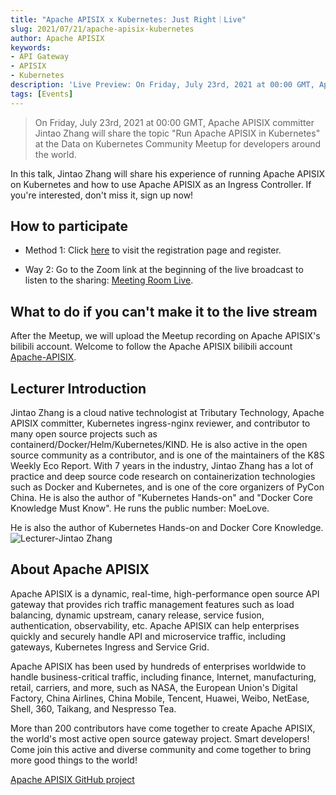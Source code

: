 ```yaml
---
title: "Apache APISIX x Kubernetes: Just Right｜Live"
slug: 2021/07/21/apache-apisix-kubernetes
author: Apache APISIX
keywords:
- API Gateway
- APISIX
- Kubernetes
description: 'Live Preview: On Friday, July 23rd, 2021 at 00:00 GMT, Apache APISIX committer Jintao Zhang will present "Run Apache APISIX in Kubernetes" at the Data on Kubernetes Community Meetup for global developers. The topic will be "Run Apache APISIX in Kubernetes".'
tags: [Events]
---
```


> On Friday, July 23rd, 2021 at 00:00 GMT, Apache APISIX committer Jintao Zhang will share the topic "Run Apache APISIX in Kubernetes" at the Data on Kubernetes Community Meetup for developers around the world.

<!--truncate-->

In this talk, Jintao Zhang will share his experience of running Apache APISIX on Kubernetes and how to use Apache APISIX as an Ingress Controller. If you're interested, don't miss it, sign up now!

## How to participate

- Method 1: Click [here](https://www.meetup.com/Data-on-Kubernetes-community/events/278922486/) to visit the registration page and register.

- Way 2: Go to the Zoom link at the beginning of the live broadcast to listen to the sharing: [Meeting Room Live](https://zoom.us/webinar/tJYofuChrzktGtI3wr8SZHACRnNkxr5cWgny).

## What to do if you can't make it to the live stream

After the Meetup, we will upload the Meetup recording on Apache APISIX's bilibili account. Welcome to follow the Apache APISIX bilibili account [Apache-APISIX](https://space.bilibili.com/551921247).

## Lecturer Introduction

Jintao Zhang is a cloud native technologist at Tributary Technology, Apache APISIX committer, Kubernetes ingress-nginx reviewer, and contributor to many open source projects such as containerd/Docker/Helm/Kubernetes/KIND. He is also active in the open source community as a contributor, and is one of the maintainers of the K8S Weekly Eco Report.
With 7 years in the industry, Jintao Zhang has a lot of practice and deep source code research on containerization technologies such as Docker and Kubernetes, and is one of the core organizers of PyCon China. He is also the author of "Kubernetes Hands-on" and "Docker Core Knowledge Must Know". He runs the public number: MoeLove.

He is also the author of Kubernetes Hands-on and Docker Core Knowledge.
![Lecturer-Jintao Zhang](https://static.apiseven.com/202108/1630382172445-cf20986b-c939-497e-86a4-92da7064ae97.PNG)

## About Apache APISIX

Apache APISIX is a dynamic, real-time, high-performance open source API gateway that provides rich traffic management features such as load balancing, dynamic upstream, canary release, service fusion, authentication, observability, etc. Apache APISIX can help enterprises quickly and securely handle API and microservice traffic, including gateways, Kubernetes Ingress and Service Grid.

Apache APISIX has been used by hundreds of enterprises worldwide to handle business-critical traffic, including finance, Internet, manufacturing, retail, carriers, and more, such as NASA, the European Union's Digital Factory, China Airlines, China Mobile, Tencent, Huawei, Weibo, NetEase, Shell, 360, Taikang, and Nespresso Tea.

More than 200 contributors have come together to create Apache APISIX, the world's most active open source gateway project. Smart developers! Come join this active and diverse community and come together to bring more good things to the world!

[Apache APISIX GitHub project](https://github.com/apache/apisix)
